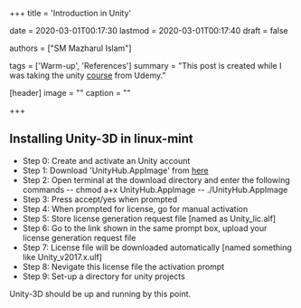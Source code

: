+++
title = 'Introduction in Unity'

date = 2020-03-01T00:17:30
lastmod = 2020-03-01T00:17:40
draft = false

authors = ["SM Mazharul Islam"]

tags = ['Warm-up', 'References']
summary = "This post is created while I was taking the unity [course](https://www.udemy.com/the-ultimate-guide-to-game-development-with-unity/learn/lecture/8246470#overview) from Udemy."

[header]
image = ""
caption = ""

+++

## Installing Unity-3D in linux-mint

- Step 0: Create and activate an Unity account
- Step 1: Download 'UnityHub.AppImage' from [here](https://store.unity.com/download-nuo)
- Step 2: Open terminal at the download directory and enter the following commands
-- chmod a+x UnityHub.AppImage
-- ./UnityHub.AppImage
- Step 3: Press accept/yes when prompted
- Step 4: When prompted for license, go for manual activation
- Step 5: Store license generation request file \[named as Unity_lic.alf\]
- Step 6: Go to the link shown in the same prompt box, upload your license generation request file
- Step 7: License file will be downloaded automatically \[named something like Unity_v2017.x.ulf\]
- Step 8: Nevigate this license file the activation prompt
- Step 9: Set-up a directory for unity projects

Unity-3D should be up and running by this point.
